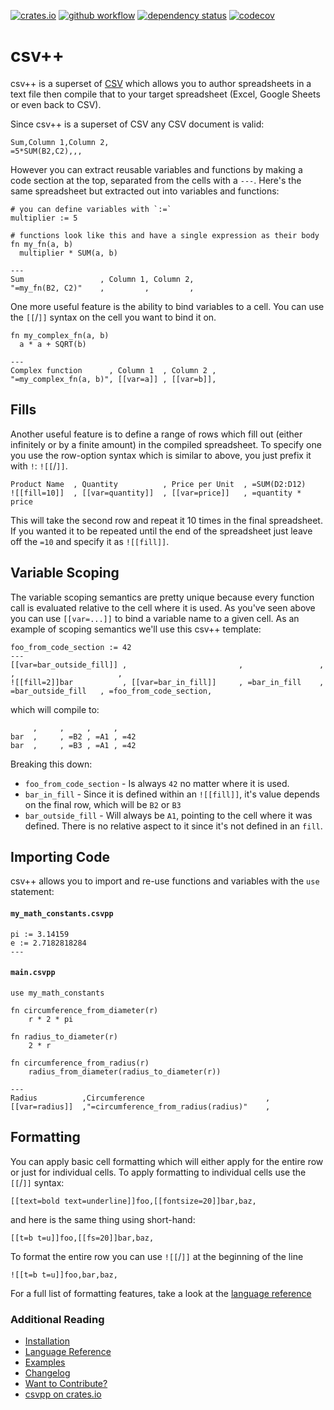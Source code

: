 [![crates.io](https://img.shields.io/crates/v/csvpp.svg)](https://crates.io/crates/csvpp)
[![github workflow](https://github.com/patrickomatic/csv-plus-plus/actions/workflows/rust.yml/badge.svg)](https://github.com/patrickomatic/csv-plus-plus/actions)
[![dependency status](https://deps.rs/repo/github/patrickomatic/csv-plus-plus/status.svg)](https://deps.rs/repo/github/patrickomatic/csv-plus-plus)
[![codecov](https://codecov.io/github/patrickomatic/csv-plus-plus/graph/badge.svg?token=RWNEXNQT91)](https://codecov.io/github/patrickomatic/csv-plus-plus)

# csv++

csv++ is a superset of [CSV](https://en.wikipedia.org/wiki/Comma-separated_values) which allows
you to author spreadsheets in a text file then compile that to your target spreadsheet (Excel, 
Google Sheets or even back to CSV).

Since csv++ is a superset of CSV any CSV document is valid:

```csvpp
Sum,Column 1,Column 2,
=5*SUM(B2,C2),,,
```

However you can extract reusable variables and functions by making a code section at the top, 
separated from the cells with a `---`.  Here's the same spreadsheet but extracted out into
variables and functions:

```csvpp
# you can define variables with `:=`
multiplier := 5

# functions look like this and have a single expression as their body
fn my_fn(a, b)
  multiplier * SUM(a, b)

---
Sum                 , Column 1, Column 2,
"=my_fn(B2, C2)"    ,         ,         ,
```

One more useful feature is the ability to bind variables to a cell.  You can use the `[[`/`]]`
syntax on the cell you want to bind it on.

```csvpp
fn my_complex_fn(a, b)
  a * a + SQRT(b)

---
Complex function      , Column 1  , Column 2 ,
"=my_complex_fn(a, b)", [[var=a]] , [[var=b]],
```


## Fills

Another useful feature is to define a range of rows which fill out (either infinitely or by a
finite amount) in the compiled spreadsheet.  To specify one you use the row-option syntax
which is similar to above, you just prefix it with `!`: `![[`/`]]`.

```csvpp
Product Name  , Quantity          , Price per Unit  , =SUM(D2:D12)
![[fill=10]]  , [[var=quantity]]  , [[var=price]]   , =quantity * price
```

This will take the second row and repeat it 10 times in the final spreadsheet.  If you wanted 
it to be repeated until the end of the spreadsheet just leave off the `=10` and specify it as 
`![[fill]]`.


## Variable Scoping

The variable scoping semantics are pretty unique because every function call is evaluated relative
to the cell where it is used.  As you've seen above you can use `[[var=...]]` to bind a variable
name to a given cell.  As an example of scoping semantics we'll use this csv++ template:

```csvpp
foo_from_code_section := 42
---
[[var=bar_outside_fill]] ,                         ,                 ,                     ,                       ,
![[fill=2]]bar           , [[var=bar_in_fill]]     , =bar_in_fill    , =bar_outside_fill   , =foo_from_code_section,
```

which will compile to:

```csv
     ,     ,     ,     ,
bar  ,     , =B2 , =A1 , =42
bar  ,     , =B3 , =A1 , =42
```

Breaking this down:

* `foo_from_code_section` - Is always `42` no matter where it is used.
* `bar_in_fill` - Since it is defined within an `![[fill]]`, it's value depends on the final
  row, which will be `B2` or `B3`
* `bar_outside_fill` - Will always be `A1`, pointing to the cell where it was defined.  There
  is no relative aspect to it since it's not defined in an `fill`.


## Importing Code

csv++ allows you to import and re-use functions and variables with the `use` statement:

#### `my_math_constants.csvpp`
```csvpp
pi := 3.14159
e := 2.7182818284
---
```

#### `main.csvpp`
```csvpp
use my_math_constants

fn circumference_from_diameter(r)
    r * 2 * pi

fn radius_to_diameter(r)
    2 * r

fn circumference_from_radius(r)
    radius_from_diameter(radius_to_diameter(r))

---
Radius          ,Circumference                           ,
[[var=radius]]  ,"=circumference_from_radius(radius)"    ,
```

## Formatting

You can apply basic cell formatting which will either apply for the entire row or just for 
individual cells.  To apply formatting to individual cells use the `[[`/`]]` syntax:

```csvpp
[[text=bold text=underline]]foo,[[fontsize=20]]bar,baz,
```

and here is the same thing using short-hand:

```csvpp
[[t=b t=u]]foo,[[fs=20]]bar,baz,
```

To format the entire row you can use `![[`/`]]` at the beginning of the line

```csvpp
![[t=b t=u]]foo,bar,baz,
```

For a full list of formatting features, take a look at the [language reference](docs/LANGUAGE_REFERENCE.md)

### Additional Reading

* [Installation](docs/INSTALL.md)
* [Language Reference](docs/LANGUAGE_REFERENCE.md)
* [Examples](https://github.com/patrickomatic/csvpp-examples)
* [Changelog](docs/CHANGELOG.md)
* [Want to Contribute?](docs/CONTRIBUTING.md)
* [csvpp on crates.io](https://crates.io/crates/csvpp)
